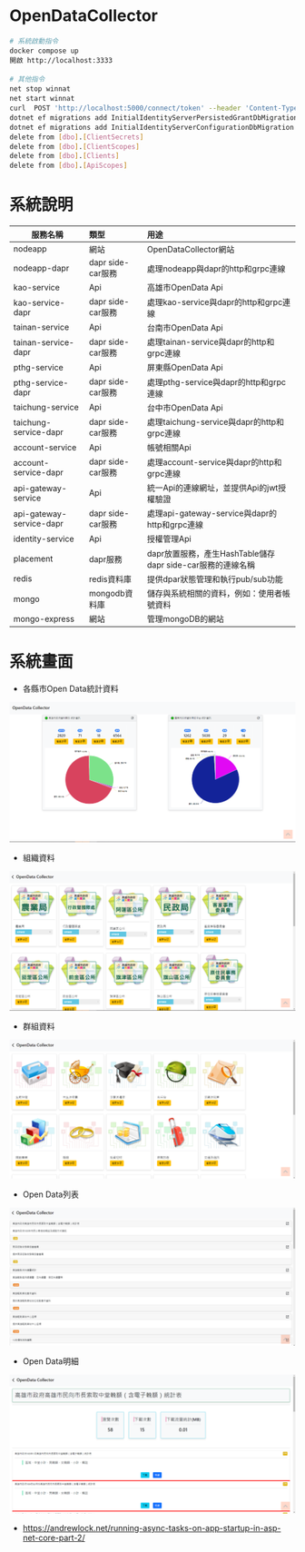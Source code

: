 # OpenDataCollector


``` Bash
# 系統啟動指令
docker compose up 
開啟 http://localhost:3333

# 其他指令
net stop winnat
net start winnat
curl  POST 'http://localhost:5000/connect/token' --header 'Content-Type: application/x-www-form-urlencoded' --data-urlencode 'client_id=client' --data-urlencode 'client_secret=secret' --data-urlencode 'scope=api1' --data-urlencode 'grant_type=client_credentials'
dotnet ef migrations add InitialIdentityServerPersistedGrantDbMigration -c PersistedGrantDbContext -o Data/Migrations/IdentityServer/PersistedGrantDb
dotnet ef migrations add InitialIdentityServerConfigurationDbMigration -c ConfigurationDbContext -o Data/Migrations/IdentityServer/ConfigurationDb
delete from [dbo].[ClientSecrets]
delete from [dbo].[ClientScopes]
delete from [dbo].[Clients]
delete from [dbo].[ApiScopes]
```
# 系統說明
| 服務名稱                 | 類型              | 用途                                                       |
| ------------------------ | :---------------- | :--------------------------------------------------------- |
| nodeapp                  | 網站              | OpenDataCollector網站                                      |
| nodeapp-dapr             | dapr side-car服務 | 處理nodeapp與dapr的http和grpc連線                          |
| kao-service              | Api               | 高雄市OpenData Api                                         |
| kao-service-dapr         | dapr side-car服務 | 處理kao-service與dapr的http和grpc連線                      |
| tainan-service           | Api               | 台南市OpenData Api                                         |
| tainan-service-dapr      | dapr side-car服務 | 處理tainan-service與dapr的http和grpc連線                   |
| pthg-service             | Api               | 屏東縣OpenData Api                                         |
| pthg-service-dapr        | dapr side-car服務 | 處理pthg-service與dapr的http和grpc連線                     |
| taichung-service         | Api               | 台中市OpenData Api                                         |
| taichung-service-dapr    | dapr side-car服務 | 處理taichung-service與dapr的http和grpc連線                 |
| account-service          | Api               | 帳號相關Api                                                |
| account-service-dapr     | dapr side-car服務 | 處理account-service與dapr的http和grpc連線                  |
| api-gateway-service      | Api               | 統一Api的連線網址，並提供Api的jwt授權驗證                  |
| api-gateway-service-dapr | dapr side-car服務 | 處理api-gateway-service與dapr的http和grpc連線              |
| identity-service         | Api               | 授權管理Api                                                |
| placement                | dapr服務          | dapr放置服務，產生HashTable儲存dapr side-car服務的連線名稱 |
| redis                    | redis資料庫       | 提供dpar狀態管理和執行pub/sub功能                          |
| mongo                    | mongodb資料庫     | 儲存與系統相關的資料，例如：使用者帳號資料                 |
| mongo-express            | 網站              | 管理mongoDB的網站                                          |

# 系統畫面
- 各縣市Open Data統計資料
<center><img src="https://github.com/Benknightdark/OpenDataCollector/blob/main/screenshot/1.png?raw=true" />
</center>

- 組織資料
<center><img src="https://github.com/Benknightdark/OpenDataCollector/blob/main/screenshot/2.png?raw=true" />
</center>

- 群組資料
<center><img src="https://github.com/Benknightdark/OpenDataCollector/blob/main/screenshot/3.png?raw=true" />
</center>

- Open Data列表
<center><img src="https://github.com/Benknightdark/OpenDataCollector/blob/main/screenshot/4.png?raw=true" />
</center>

- Open Data明細
<center><img src="https://github.com/Benknightdark/OpenDataCollector/blob/main/screenshot/5.png?raw=true" />
</center>




- https://andrewlock.net/running-async-tasks-on-app-startup-in-asp-net-core-part-2/